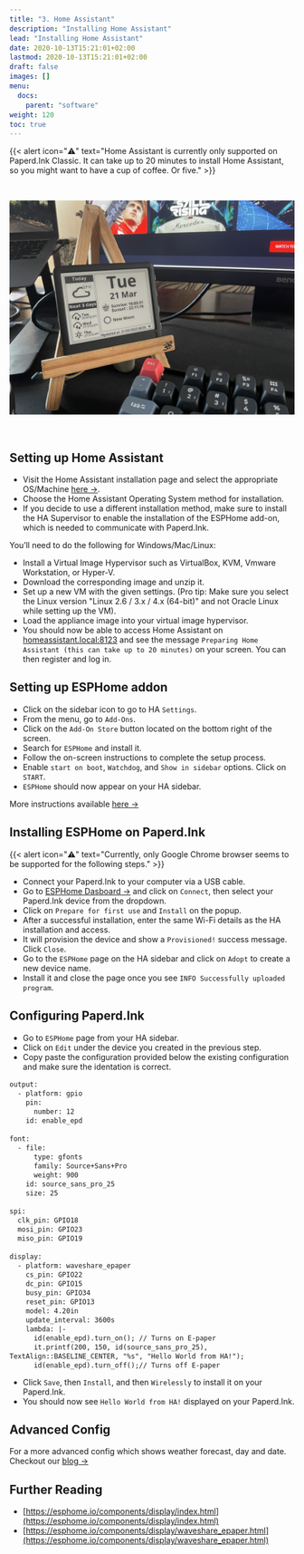 ```yaml
---
title: "3. Home Assistant"
description: "Installing Home Assistant"
lead: "Installing Home Assistant"
date: 2020-10-13T15:21:01+02:00
lastmod: 2020-10-13T15:21:01+02:00
draft: false
images: []
menu:
  docs:
    parent: "software"
weight: 120
toc: true
---
```


{{< alert icon="⚠️" text="Home Assistant is currently only supported on Paperd.Ink Classic. It can take up to 20 minutes to install Home Assistant, so you might want to have a cup of coffee. Or five." >}}


<p>&nbsp;</p>
<img src="/images/blog/home_assistant/paperd_ink_home_assistant_2.jpg" width="600">
<p>&nbsp;</p>


## Setting up Home Assistant
- Visit the Home Assistant installation page and select the appropriate OS/Machine [here →](https://www.home-assistant.io/installation/).
- Choose the Home Assistant Operating System method for installation.
- If you decide to use a different installation method, make sure to install the HA Supervisor to enable the installation of the ESPHome add-on, which is needed to communicate with Paperd.Ink.

You’ll need to do the following for Windows/Mac/Linux:
- Install a Virtual Image Hypervisor such as VirtualBox, KVM, Vmware Workstation, or Hyper-V.
- Download the corresponding image and unzip it.
- Set up a new VM with the given settings. (Pro tip: Make sure you select the Linux version "Linux 2.6 / 3.x / 4.x (64-bit)" and not Oracle Linux while setting up the VM).
- Load the appliance image into your virtual image hypervisor.
- You should now be able to access Home Assistant on [homeassistant.local:8123](http://homeassistant.local:8123) and see the message `Preparing Home Assistant (this can take up to 20 minutes)` on your screen. You can then register and log in. 


## Setting up ESPHome addon
- Click on the sidebar icon to go to HA `Settings`.
- From the menu, go to `Add-Ons`.
- Click on the `Add-On Store` button located on the bottom right of the screen.
- Search for `ESPHome` and install it.
- Follow the on-screen instructions to complete the setup process.
- Enable `start on boot`, `Watchdog`, and `Show in sidebar` options. Click on `START`.
- `ESPHome` should now appear on your HA sidebar.

More instructions available [here →](https://www.home-assistant.io/integrations/esphome/)

## Installing ESPHome on Paperd.Ink
{{< alert icon="⚠️" text="Currently, only Google Chrome browser seems to be supported for the following steps." >}}

- Connect your Paperd.Ink to your computer via a USB cable.
- Go to [ESPHome Dasboard →](https://web.esphome.io/?dashboard_wizard) and click on `Connect`, then select your Paperd.Ink device from the dropdown.
- Click on `Prepare for first use` and `Install` on the popup.
- After a successful installation, enter the same Wi-Fi details as the HA installation and access.
- It will provision the device and show a `Provisioned!` success message. Click `Close`.
- Go to the `ESPHome` page on the HA sidebar and click on `Adopt` to create a new device name.
- Install it and close the page once you see `INFO Successfully uploaded program`.


## Configuring Paperd.Ink
- Go to `ESPHome` page from your HA sidebar.
- Click on `Edit` under the device you created in the previous step.
- Copy paste the configuration provided below the existing configuration and make sure the identation is correct. 
```
output:
  - platform: gpio
    pin:
      number: 12
    id: enable_epd

font:
  - file:
      type: gfonts
      family: Source+Sans+Pro
      weight: 900
    id: source_sans_pro_25
    size: 25

spi:
  clk_pin: GPIO18
  mosi_pin: GPIO23
  miso_pin: GPIO19

display:
  - platform: waveshare_epaper
    cs_pin: GPIO22
    dc_pin: GPIO15
    busy_pin: GPIO34
    reset_pin: GPIO13
    model: 4.20in
    update_interval: 3600s
    lambda: |-
      id(enable_epd).turn_on(); // Turns on E-paper
      it.printf(200, 150, id(source_sans_pro_25), TextAlign::BASELINE_CENTER, "%s", "Hello World from HA!");
      id(enable_epd).turn_off();// Turns off E-paper
```
- Click `Save`, then `Install`, and then `Wirelessly` to install it on your Paperd.Ink.
- You should now see `Hello World from HA!` displayed on your Paperd.Ink.

## Advanced Config
For a more advanced config which shows weather forecast, day and date. Checkout our [blog →](https://docs.paperd.ink/blog/home-assistant-weather/)

## Further Reading
- [https://esphome.io/components/display/index.html](https://esphome.io/components/display/index.html)
- [https://esphome.io/components/display/waveshare_epaper.html](https://esphome.io/components/display/waveshare_epaper.html)

